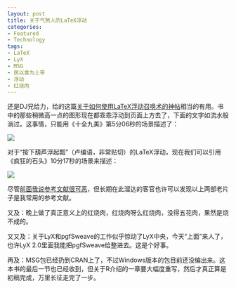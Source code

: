 ```yaml
---
layout: post
title: 关于气煞人的LaTeX浮动
categories:
- Featured
- Technology
tags:
- LaTeX
- LyX
- MSG
- 民以食为上帝
- 浮动
- 红烧肉
---
```


还是DJ兄给力，给的这篇[关于如何使用LaTeX浮动召唤术的神帖](http://www.howtotex.com/tips-tricks/control-float-placement)相当的有用。书中的那些稍微高一点的图形现在都乖乖浮动到页面上方去了，下面的文字如流水般淌过。这事情，只能用《十全九美》第5分06秒的场景描述了：

[![](http://yihui.name/cn/wp-content/uploads/2011/03/too-strong.png)](http://yihui.name/cn/wp-content/uploads/2011/03/too-strong.png)

对于“按下葫芦浮起瓢”（卢编语，非常贴切）的LaTeX浮动，现在我们可以引用《疯狂的石头》10分17秒的场景来描述：

[![](http://yihui.name/cn/wp-content/uploads/2011/03/no-longer-flies.png)](http://yihui.name/cn/wp-content/uploads/2011/03/no-longer-flies.png)

尽管[前面我说参考文献很可恶](http://yihui.name/cn/2011/03/hacking-econometrics/)，但长期在此溜达的客官也许可以发现以上两部老片子是我常用的参考文献。

又及：晚上做了真正意义上的红烧肉，红烧肉呀么红烧肉，没得五花肉，果然是烧不成的。

又又及：关于LyX和pgfSweave的工作似乎惊动了LyX中央，今天“上面”来人了，也许LyX 2.0里面我能把pgfSweave给整进去。这是个好事。

再及：MSG包已经扔到CRAN上了，不过Windows版本的包目前还没编出来。这本书的最后一节也已经收到，但关于R介绍的一章要大幅度重写，然后才真正算是初稿完成，万里长征走完了一步。
